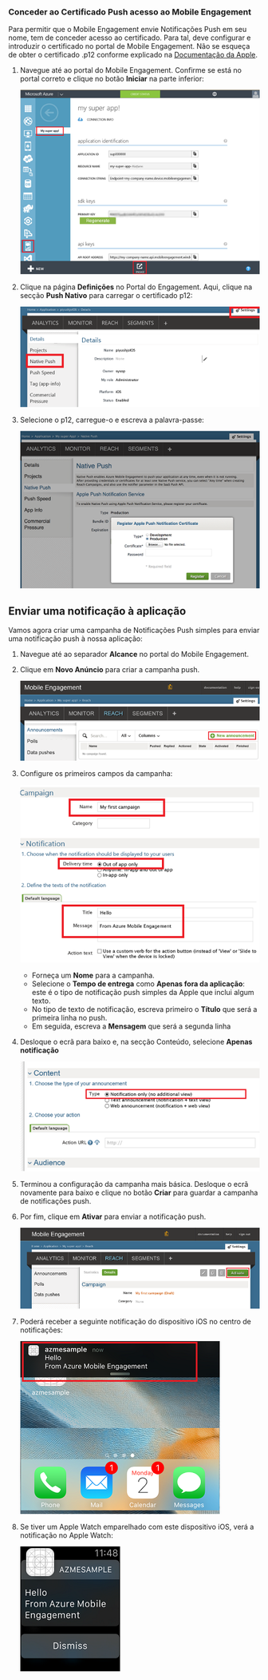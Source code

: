 ### <a name="grant-access-to-your-push-certificate-to-mobile-engagement"></a>Conceder ao Certificado Push acesso ao Mobile Engagement
Para permitir que o Mobile Engagement envie Notificações Push em seu nome, tem de conceder acesso ao certificado. Para tal, deve configurar e introduzir o certificado no portal de Mobile Engagement. Não se esqueça de obter o certificado .p12 conforme explicado na [Documentação da Apple](https://developer.apple.com/library/prerelease/ios/documentation/IDEs/Conceptual/AppDistributionGuide/AddingCapabilities/AddingCapabilities.html#//apple_ref/doc/uid/TP40012582-CH26-SW6).

1. Navegue até ao portal do Mobile Engagement. Confirme se está no portal correto e clique no botão **Iniciar** na parte inferior:
   
    ![](./media/mobile-engagement-ios-send-push/engage-button.png)
2. Clique na página **Definições** no Portal do Engagement. Aqui, clique na secção **Push Nativo** para carregar o certificado p12:
   
    ![](./media/mobile-engagement-ios-send-push/engagement-portal.png)
3. Selecione o p12, carregue-o e escreva a palavra-passe:
   
    ![](./media/mobile-engagement-ios-send-push/native-push-settings.png)

## <a name="a-idsendasend-a-notification-to-your-app"></a><a id="send"></a>Enviar uma notificação à aplicação
Vamos agora criar uma campanha de Notificações Push simples para enviar uma notificação push à nossa aplicação:

1. Navegue até ao separador **Alcance** no portal do Mobile Engagement.
2. Clique em **Novo Anúncio** para criar a campanha push.
   
    ![](./media/mobile-engagement-ios-send-push/new-announcement.png)
3. Configure os primeiros campos da campanha:
   
    ![](./media/mobile-engagement-ios-send-push/campaign-first-params.png)
   
   * Forneça um **Nome** para a campanha. 
   * Selecione o **Tempo de entrega** como **Apenas fora da aplicação**: este é o tipo de notificação push simples da Apple que inclui algum texto.
   * No tipo de texto de notificação, escreva primeiro o **Título** que será a primeira linha no push.
   * Em seguida, escreva a **Mensagem** que será a segunda linha
4. Desloque o ecrã para baixo e, na secção Conteúdo, selecione **Apenas notificação**
   
    ![](./media/mobile-engagement-ios-send-push/campaign-content.png)
5. Terminou a configuração da campanha mais básica. Desloque o ecrã novamente para baixo e clique no botão **Criar** para guardar a campanha de notificações push. 
6. Por fim, clique em **Ativar** para enviar a notificação push. 
   
    ![](./media/mobile-engagement-ios-send-push/campaign-activate.png)
7. Poderá receber a seguinte notificação do dispositivo iOS no centro de notificações:
   
    ![](./media/mobile-engagement-ios-send-push/iphone-notification.png)
8. Se tiver um Apple Watch emparelhado com este dispositivo iOS, verá a notificação no Apple Watch:
   
    ![](./media/mobile-engagement-ios-send-push/apple-watch.png)



<!--HONumber=Nov16_HO2-->


